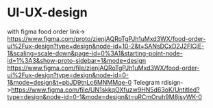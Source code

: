 # UI-UX-design
with figma food order
link-> [https://www.figma.com/proto/zienjAQRoTgPJh1uMxd3WX/food-order-ui%2Fux-design?type=design&node-id=10-2&t=SANsDCxD2J2FlCiE-1&scaling=scale-down&page-id=0%3A1&starting-point-node-id=1%3A3&show-proto-sidebar=1&mode=design
](https://www.figma.com/file/zienjAQRoTgPJh1uMxd3WX/food-order-ui%2Fux-design?type=design&node-id=0-1&mode=design&t=pbJD9tnLc6MNMMqe-0)https://www.figma.com/file/zienjAQRoTgPJh1uMxd3WX/food-order-ui%2Fux-design?type=design&node-id=0-1&mode=design&t=pbJD9tnLc6MNMMqe-0
Telegram rdisign->https://www.figma.com/file/UN1skkqOXfuzw9HN5d63oK/Untitled?type=design&node-id=0-1&mode=design&t=uRCmOruh9M8jsyWK-0
